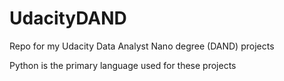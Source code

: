 # UdacityDAND
Repo for my Udacity Data Analyst Nano degree (DAND) projects

Python is the primary language used for these projects